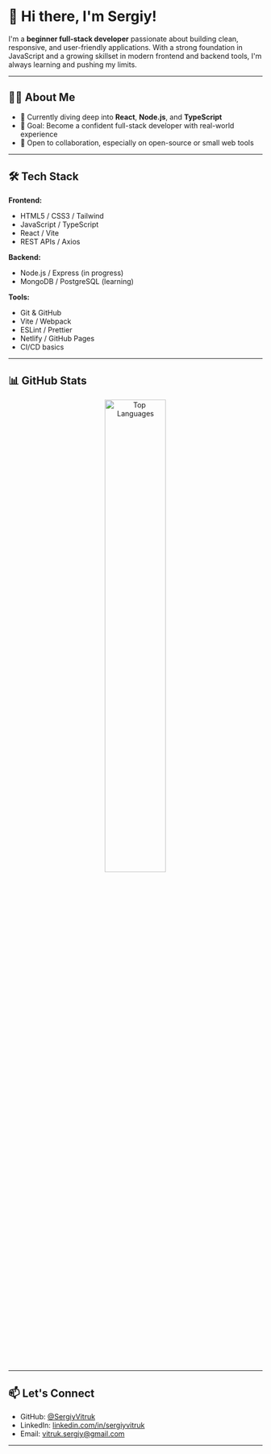 # 👋 Hi there, I'm Sergiy!

I'm a **beginner full-stack developer** passionate about building clean, responsive, and user-friendly applications. With a strong foundation in JavaScript and a growing skillset in modern frontend and backend tools, I'm always learning and pushing my limits.

---

## 🧑‍💻 About Me

- 🌱 Currently diving deep into **React**, **Node.js**, and **TypeScript**
- 🎯 Goal: Become a confident full-stack developer with real-world experience
- 🤝 Open to collaboration, especially on open-source or small web tools

---

## 🛠 Tech Stack

**Frontend:**
- HTML5 / CSS3 / Tailwind
- JavaScript / TypeScript
- React / Vite
- REST APIs / Axios

**Backend:**
- Node.js / Express (in progress)
- MongoDB / PostgreSQL (learning)

**Tools:**
- Git & GitHub
- Vite / Webpack
- ESLint / Prettier
- Netlify / GitHub Pages
- CI/CD basics

---


## 📊 GitHub Stats

<p align="center">
  <img src="https://github-readme-stats.vercel.app/api/top-langs/?username=SergiyVitruk&layout=compact&theme=tokyonight" alt="Top Languages" width="49%"/>
</p>

---


## 📫 Let's Connect

- GitHub: [@SergiyVitruk](https://github.com/SergiyVitruk)
- LinkedIn: [linkedin.com/in/sergiyvitruk](https://linkedin.com/in/sergiyvitruk)
- Email: [vitruk.sergiy@gmail.com](mailto:vitruk.sergiy@gmail.com)

---

